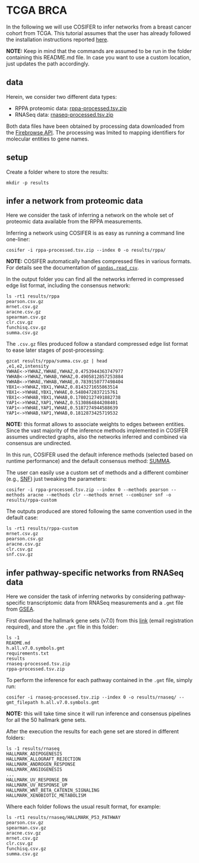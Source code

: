 # TCGA BRCA

In the following we will use COSIFER to infer networks from a breast cancer cohort from TCGA.
This tutorial assumes that the user has already followed the installation instructions reported [here](../../README.md).

**NOTE:** Keep in mind that the commands are assumed to be run in the folder containing this README.md file. In case you want to use a custom location, just updates the path accordingly.

## data

Herein, we consider two different data types:

- RPPA proteomic data: [rppa-processed.tsv.zip](./rppa-processed.tsv.zip)
- RNASeq data: [rnaseq-processed.tsv.zip](./rnaseq-processed.tsv.zip)

Both data files have been obtained by processing data downloaded from the [Firebrowse API](http://firebrowse.org/api-docs/).
The processing was lmited to mapping identifiers for molecular entities to gene names.

## setup

Create a folder where to store the results:

```console
mkdir -p results
```

## infer a network from proteomic data

Here we consider the task of inferring a network on the whole set of proteomic data available from the RPPA measurements.

Inferring a network using COSIFER is as easy as running a command line one-liner:

```console
cosifer -i rppa-processed.tsv.zip --index 0 -o results/rppa/
```

**NOTE:** COSIFER automatically handles compressed files in various formats. For details see the documentation of [`pandas.read_csv`](https://pandas.pydata.org/pandas-docs/version/0.23.4/generated/pandas.read_csv.html).

In the output folder you can find all the networks inferred in compressed edge list format, including the consensus network:

```console
ls -rt1 results/rppa
pearson.csv.gz
mrnet.csv.gz
aracne.csv.gz
spearman.csv.gz
clr.csv.gz
funchisq.csv.gz
summa.csv.gz
```

The `.csv.gz` files produced follow a standard compressed edge list format to ease later stages of post-processing:

```console
gzcat results/rppa/summa.csv.gz | head
,e1,e2,intensity
YWHAE<->YWHAZ,YWHAE,YWHAZ,0.4753944363747977
YWHAB<->YWHAZ,YWHAB,YWHAZ,0.4905812857253884
YWHAB<->YWHAE,YWHAB,YWHAE,0.7839150777498404
YBX1<->YWHAZ,YBX1,YWHAZ,0.8143271655863514
YBX1<->YWHAE,YBX1,YWHAE,0.5480472837215761
YBX1<->YWHAB,YBX1,YWHAB,0.17802127491882738
YAP1<->YWHAZ,YAP1,YWHAZ,0.5130864844208401
YAP1<->YWHAE,YAP1,YWHAE,0.5187274944588639
YAP1<->YWHAB,YAP1,YWHAB,0.1812873425719532
```

**NOTE:** this format allows to associate weights to edges between entities. Since the vast majority of the inference methods implemented in COSIFER assumes undirected graphs, also the networks inferred and combined via consensus are undirected.

In this run, COSIFER used the default inference methods (selected based on runtime performance) and the default consensus method: [SUMMA](http://doi.org/10.1089/cmb.2019.0348).

The user can easily use a custom set of methods and a different combiner (e.g., [SNF](http://compbio.cs.toronto.edu/SNF/SNF/Software.html)) just tweaking the parameters:

```console
cosifer -i rppa-processed.tsv.zip --index 0 --methods pearson --methods aracne --methods clr --methods mrnet --combiner snf -o results/rppa-custom
```

The outputs produced are stored following the same convention used in the default case:

```console
ls -rt1 results/rppa-custom
mrnet.csv.gz
pearson.csv.gz
aracne.csv.gz
clr.csv.gz
snf.csv.gz
```

## infer pathway-specific networks from RNASeq data

Here we consider the task of inferring networks by considering pathway-specific transcriptomic data from RNASeq measurements and a `.gmt` file from [GSEA](https://www.gsea-msigdb.org/gsea/msigdb/collections.jsp#H).

First download the hallmark gene sets (v7.0) from this [link](https://www.gsea-msigdb.org/gsea/msigdb/download_file.jsp?filePath=/msigdb/release/7.0/h.all.v7.0.symbols.gmt) (email registration required), and store the `.gmt` file in this folder:

```console
ls -1
README.md
h.all.v7.0.symbols.gmt
requirements.txt
results
rnaseq-processed.tsv.zip
rppa-processed.tsv.zip
```

To perform the inference for each pathway contained in the `.gmt` file, simply run:

```console
cosifer -i rnaseq-processed.tsv.zip --index 0 -o results/rnaseq/ --gmt_filepath h.all.v7.0.symbols.gmt
```

**NOTE:** this will take time since it will run inference and consensus pipelines for all the 50 hallmark gene sets.

After the execution the results for each gene set are stored in different folders:

```console
ls -1 results/rnaseq
HALLMARK_ADIPOGENESIS
HALLMARK_ALLOGRAFT_REJECTION
HALLMARK_ANDROGEN_RESPONSE
HALLMARK_ANGIOGENESIS
...
HALLMARK_UV_RESPONSE_DN
HALLMARK_UV_RESPONSE_UP
HALLMARK_WNT_BETA_CATENIN_SIGNALING
HALLMARK_XENOBIOTIC_METABOLISM
```

Where each folder follows the usual result format, for example:

```console
ls -rt1 results/rnaseq/HALLMARK_P53_PATHWAY
pearson.csv.gz
spearman.csv.gz
aracne.csv.gz
mrnet.csv.gz
clr.csv.gz
funchisq.csv.gz
summa.csv.gz
```
